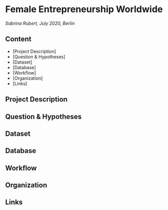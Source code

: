 # Female Entrepreneurship Worldwide

*Sabrina Rubert, July 2020, Berlin*

## Content
* [Project Description]
* [Question & Hypotheses]
* [Dataset]
* [Database]
* [Workflow]
* [Organization]
* [Links]

## Project Description

## Question & Hypotheses

## Dataset

## Database

## Workflow

## Organization

## Links

